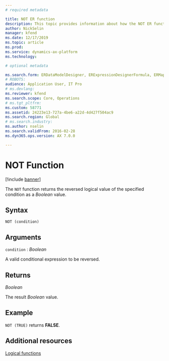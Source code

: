 ```yaml
---
# required metadata

title: NOT ER function
description: This topic provides information about how the NOT ER function is used.
author: NickSelin
manager: kfend
ms.date: 12/17/2019
ms.topic: article
ms.prod: 
ms.service: dynamics-ax-platform
ms.technology: 

# optional metadata

ms.search.form: ERDataModelDesigner, ERExpressionDesignerFormula, ERMappedFormatDesigner, ERModelMappingDesigner
# ROBOTS: 
audience: Application User, IT Pro
# ms.devlang: 
ms.reviewer: kfend
ms.search.scope: Core, Operations
# ms.tgt_pltfrm: 
ms.custom: 58771
ms.assetid: 24223e13-727a-4be6-a22d-4d427f504ac9
ms.search.region: Global
# ms.search.industry: 
ms.author: nselin
ms.search.validFrom: 2016-02-28
ms.dyn365.ops.version: AX 7.0.0

---
```


# <a name="NOT">NOT Function</a>

[!include [banner](../includes/banner.md)]

The `NOT` function returns the reversed logical value of the specified condition as a *Boolean* value.

## Syntax

```
NOT (condition)
```

## Arguments

`condition` : *Boolean*

A valid conditional expression to be reversed.

## Returns

*Boolean*

The result *Boolean* value.

## Example

`NOT (TRUE)` returns **FALSE**.

## Additional resources

[Logical functions](er-functions-category-logical.md)
